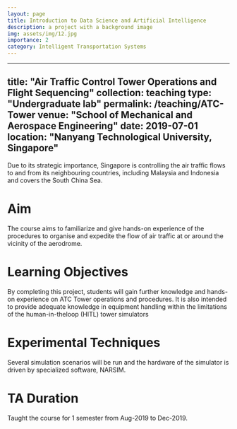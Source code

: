 ```yaml
---
layout: page
title: Introduction to Data Science and Artificial Intelligence
description: a project with a background image
img: assets/img/12.jpg
importance: 2
category: Intelligent Transportation Systems
---
```


---
title: "Air Traffic Control Tower Operations and Flight Sequencing"
collection: teaching
type: "Undergraduate lab"
permalink: /teaching/ATC-Tower
venue: "School of Mechanical and Aerospace Engineering"
date: 2019-07-01
location: "Nanyang Technological University, Singapore"
---
Due to its strategic importance, Singapore is controlling the air traffic flows to and from its neighbouring countries, including Malaysia and Indonesia and covers the South China Sea. 

Aim
======
The course aims to familiarize and give hands-on experience of the procedures to organise and expedite the flow of air traffic at or around the vicinity of the aerodrome.


Learning Objectives
======
By completing this project, students will gain further knowledge and hands-on experience on ATC Tower operations and procedures. It is also intended to provide adequate knowledge in equipment handling within the limitations of the human-in-theloop (HITL) tower simulators


Experimental Techniques
======
Several simulation scenarios will be run and the hardware of the simulator is driven by
specialized software, NARSIM.

TA Duration
======
Taught the course for 1 semester from Aug-2019 to Dec-2019.